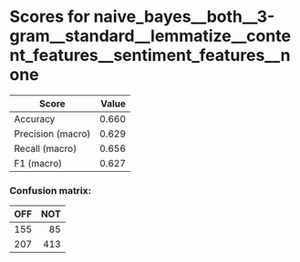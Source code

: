 # Scores for naive_bayes__both__3-gram__standard__lemmatize__content_features__sentiment_features__none
|      Score      |Value|
|-----------------|----:|
|Accuracy         |0.660|
|Precision (macro)|0.629|
|Recall (macro)   |0.656|
|F1 (macro)       |0.627|

### Confusion matrix:
|OFF|NOT|
|--:|--:|
|155| 85|
|207|413|
